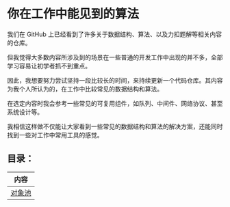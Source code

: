 # 你在工作中能见到的算法

我们在 GitHub 上已经看到了许多关于数据结构、算法、以及力扣题解等相关内容的仓库。

但我觉得大多数内容所涉及到的场景在一些普通的开发工作中出现的并不多，全部学习容易让初学者抓不到重点。

因此，我想要努力尝试坚持一段比较长的时间，来持续更新一个代码仓库。其内容为我个人所认为的，在工作中比较常见的数据结构和算法。

在选定内容时我会参考一些常见的可复用组件，如队列、中间件、网络协议、甚至系统设计等。

我相信这样做不仅能让大家看到一些常见的数据结构和算法的解决方案，还能同时找到一些对工作中常用工具的感觉。

## 目录：

| 内容                   |
|----------------------|
| [对象池](./object_pool) |